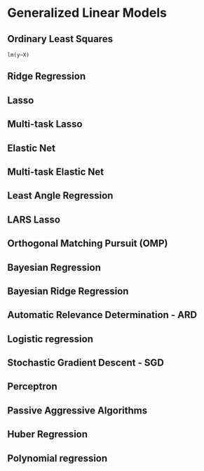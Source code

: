 # Generalized Linear Models

## Ordinary Least Squares

```[R]
lm(y~X)
```

## Ridge Regression
## Lasso
## Multi-task Lasso
## Elastic Net
## Multi-task Elastic Net
## Least Angle Regression
## LARS Lasso
## Orthogonal Matching Pursuit (OMP)
## Bayesian Regression
## Bayesian Ridge Regression
## Automatic Relevance Determination - ARD
## Logistic regression
## Stochastic Gradient Descent - SGD
## Perceptron
## Passive Aggressive Algorithms
## Huber Regression
## Polynomial regression
